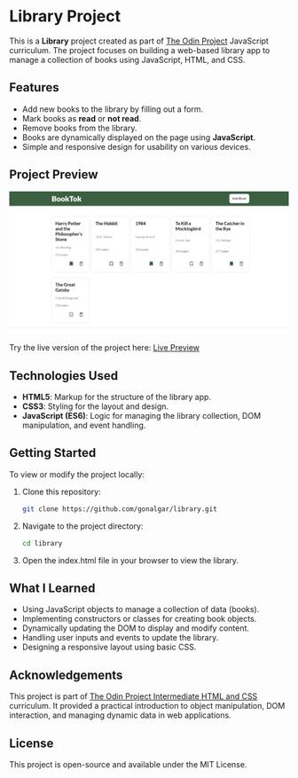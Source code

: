 # Library Project

This is a **Library** project created as part of [The Odin Project](https://www.theodinproject.com/) JavaScript curriculum. The project focuses on building a web-based library app to manage a collection of books using JavaScript, HTML, and CSS.

## Features

- Add new books to the library by filling out a form.
- Mark books as **read** or **not read**.
- Remove books from the library.
- Books are dynamically displayed on the page using **JavaScript**.
- Simple and responsive design for usability on various devices.

## Project Preview

![Library Screenshot](library.jpeg)

Try the live version of the project here: [Live Preview](https://gonalgar.github.io/library/)

## Technologies Used

- **HTML5**: Markup for the structure of the library app.
- **CSS3**: Styling for the layout and design.
- **JavaScript (ES6)**: Logic for managing the library collection, DOM manipulation, and event handling.

## Getting Started

To view or modify the project locally:

1. Clone this repository:
   ```bash
   git clone https://github.com/gonalgar/library.git
2. Navigate to the project directory:
    ```bash
    cd library
3. Open the index.html file in your browser to view the library.

## What I Learned
- Using JavaScript objects to manage a collection of data (books).
- Implementing constructors or classes for creating book objects.
- Dynamically updating the DOM to display and modify content.
- Handling user inputs and events to update the library.
- Designing a responsive layout using basic CSS.

## Acknowledgements
This project is part of [The Odin Project Intermediate HTML and CSS](https://www.theodinproject.com/paths/full-stack-javascript/courses/intermediate-html-and-css) curriculum. It provided a practical introduction to object manipulation, DOM interaction, and managing dynamic data in web applications.

## License
This project is open-source and available under the MIT License.